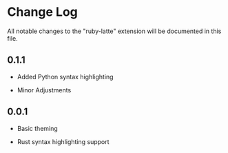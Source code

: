 # Change Log

All notable changes to the "ruby-latte" extension will be documented in this file.

## 0.1.1

- Added Python syntax highlighting

- Minor Adjustments

## 0.0.1

- Basic theming

- Rust syntax highlighting support